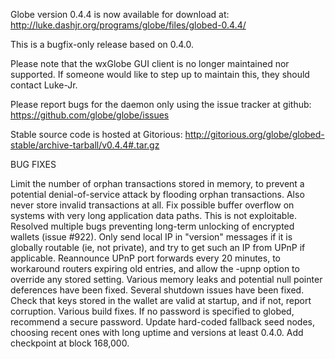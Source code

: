 Globe version 0.4.4 is now available for download at:
http://luke.dashjr.org/programs/globe/files/globed-0.4.4/

This is a bugfix-only release based on 0.4.0.

Please note that the wxGlobe GUI client is no longer maintained nor supported. If someone would like to step up to maintain this, they should contact Luke-Jr.

Please report bugs for the daemon only using the issue tracker at github:
https://github.com/globe/globe/issues

Stable source code is hosted at Gitorious:
http://gitorious.org/globe/globed-stable/archive-tarball/v0.4.4#.tar.gz

BUG FIXES

Limit the number of orphan transactions stored in memory, to prevent a potential denial-of-service attack by flooding orphan transactions. Also never store invalid transactions at all.
Fix possible buffer overflow on systems with very long application data paths. This is not exploitable.
Resolved multiple bugs preventing long-term unlocking of encrypted wallets (issue #922).
Only send local IP in "version" messages if it is globally routable (ie, not private), and try to get such an IP from UPnP if applicable.
Reannounce UPnP port forwards every 20 minutes, to workaround routers expiring old entries, and allow the -upnp option to override any stored setting.
Various memory leaks and potential null pointer deferences have been
fixed.
Several shutdown issues have been fixed.
Check that keys stored in the wallet are valid at startup, and if not,
report corruption.
Various build fixes.
If no password is specified to globed, recommend a secure password.
Update hard-coded fallback seed nodes, choosing recent ones with long uptime and versions at least 0.4.0.
Add checkpoint at block 168,000.

